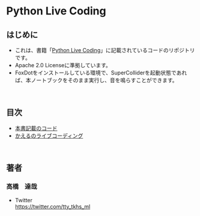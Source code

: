 # Python Live Coding
## はじめに
- これは、書籍「[Python Live Coding](https://booth.pm/ja/items/1307768)」に記載されているコードのリポジトリです。
- Apache 2.0 Licenseに準拠しています。
- FoxDotをインストールしている環境で、SuperColliderを起動状態であれば、本ノートブックをそのまま実行し、音を鳴らすことができます。

<br>

## 目次
- [本書記載のコード](./python_livecoding.ipynb)
- [かえるのライブコーディング](./Froggy_Song.ipynb)

<br>

## 著者

### 高橋　達哉
- Twitter  
https://twitter.com/tty_tkhs_ml